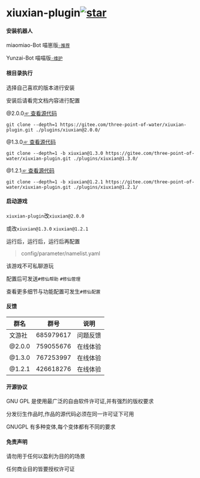 # xiuxian-plugin<a  href='https://gitee.com/three-point-of-water/xiuxian-plugin/stargazers'><img src='https://gitee.com/three-point-of-water/xiuxian-plugin/badge/star.svg?theme=dark'  alt='star'></img></a>

#### 安装机器人

miaomiao-Bot 喵崽版[`☞推荐`](https://gitee.com/yoimiya-kokomi/Miao-Yunzai)

Yunzai-Bot 喵喵版[`☞维护`](https://gitee.com/yoimiya-kokomi/Yunzai-Bot)

#### 根目录执行

选择自己喜欢的版本进行安装

安装后请看完文档内容进行配置

@2.0.0[☞ 查看源代码](https://gitee.com/three-point-of-water/xiuxian-plugin/tree/main)

```
git clone --depth=1 https://gitee.com/three-point-of-water/xiuxian-plugin.git ./plugins/xiuxian@2.0.0/
```

@1.3.0[☞ 查看源代码](https://gitee.com/three-point-of-water/xiuxian-plugin/tree/xiuxian@1.3.0)

```
git clone --depth=1 -b xiuxian@1.3.0 https://gitee.com/three-point-of-water/xiuxian-plugin.git ./plugins/xiuxian@1.3.0/
```

@1.2.1[☞ 查看源代码](https://gitee.com/three-point-of-water/xiuxian-plugin/tree/xiuxian@1.2.1)

```
git clone --depth=1 -b xiuxian@1.2.1 https://gitee.com/three-point-of-water/xiuxian-plugin.git ./plugins/xiuxian@1.2.1/
```

#### 启动游戏

`xiuxian-plugin`改`xiuxian@2.0.0`

或改`xiuxian@1.3.0` `xiuxian@1.2.1`

运行后，运行后，运行后再配置

> config/parameter/namelist.yaml

该游戏不可私聊游玩

配置后可发送`#修仙帮助` `#修仙管理`

查看更多细节与功能配置可发生`#修仙配置`

#### 反馈

| 群名   | 群号      | 说明     |
| ------ | --------- | -------- |
| 文游社 | 685979617 | 问题反馈 |
| @2.0.0 | 759055676 | 在线体验 |
| @1.3.0 | 767253997 | 在线体验 |
| @1.2.1 | 426618276 | 在线体验 |

#### 开源协议

GNU GPL 是使用最广泛的自由软件许可证,并有强烈的版权要求

分发衍生作品时,作品的源代码必须在同一许可证下可用

GNUGPL 有多种变体,每个变体都有不同的要求

#### 免责声明

请勿用于任何以盈利为目的的场景

任何商业目的皆要授权许可证

